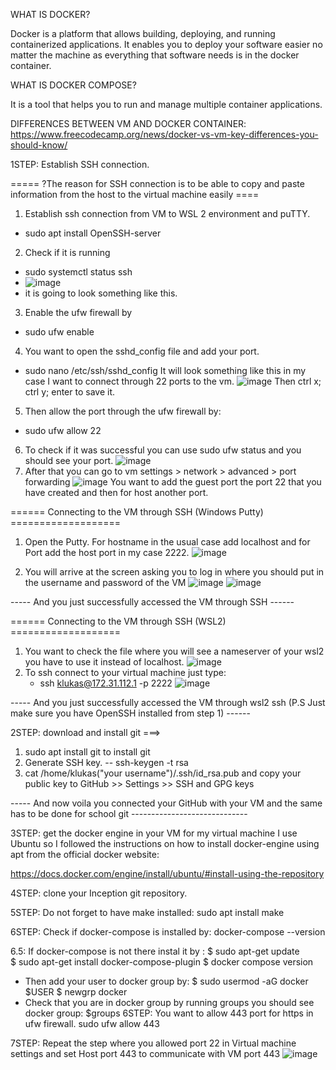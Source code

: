 WHAT IS DOCKER?

  Docker is a platform that allows building, deploying, and running containerized applications. It enables you to deploy       your software easier no matter the machine as everything that software needs is in the docker container.

WHAT IS DOCKER COMPOSE?

  It is a tool that helps you to run and manage multiple container applications.

DIFFERENCES BETWEEN VM AND DOCKER CONTAINER:
  https://www.freecodecamp.org/news/docker-vs-vm-key-differences-you-should-know/

1STEP: Establish SSH connection.

===== ?The reason for SSH connection is to be able to copy and paste information from the host to the virtual machine easily ==== 

1. Establish ssh connection from VM to WSL 2 environment and puTTY.
  - sudo apt install OpenSSH-server
2. Check if it is running
  - sudo systemctl status ssh
  - ![image](https://github.com/LukasKava/Inception/assets/111790658/a458966a-f1f7-410c-96e6-eec34d402e82)
  - it is going to look something like this.
3. Enable the ufw firewall by
  - sudo ufw enable
4. You want to open the sshd_config file and add your port.
  - sudo nano /etc/ssh/sshd_config
It will look something like this in my case I want to connect through 22 ports to the vm.
![image](https://github.com/LukasKava/Inception/assets/111790658/fe2315fd-22bc-400e-872c-a2eafbdaa4cb)
Then ctrl x; ctrl y; enter to save it.
5. Then allow the port through the ufw firewall by:
  - sudo ufw allow 22
6. To check if it was successful you can use sudo ufw status and you should see your port.
  ![image](https://github.com/LukasKava/Inception/assets/111790658/203f1e4a-60a9-47b1-b6b5-96e997126690)
7. After that you can go to vm settings > network > advanced > port forwarding 
  ![image](https://github.com/LukasKava/Inception/assets/111790658/24eab394-51da-43ac-bc88-638a488b248c)
    You want to add the guest port the port 22 that you have created and then for host another port.


====== Connecting to the VM through SSH  (Windows Putty) ===================
1. Open the Putty. For hostname in the usual case add localhost and for Port add the host port in my case 2222.
![image](https://github.com/LukasKava/Inception/assets/111790658/418c6eb2-8bea-49b2-ac77-c46a045b1e67)

2. You will arrive at the screen asking you to log in where you should put in the username and password of the VM
  ![image](https://github.com/LukasKava/Inception/assets/111790658/a5d583d2-4d05-41a4-bb81-3610895f2327)
  ![image](https://github.com/LukasKava/Inception/assets/111790658/543b6b1d-f615-44e0-9a50-bef95c3a46c2)

----- And you just successfully accessed the VM through SSH ------


====== Connecting to the VM through SSH  (WSL2) ===================
1. You want to check the file where you will see a nameserver of your wsl2 you have to use it instead of localhost.
     ![image](https://github.com/LukasKava/Inception/assets/111790658/7ac73aa4-a8a7-4121-a702-92ef55d7ebae)
2. To ssh connect to your virtual machine just type:
   - ssh klukas@172.31.112.1 -p 2222
![image](https://github.com/LukasKava/Inception/assets/111790658/535ef7e5-806e-48b1-adb2-2572b9322241)

----- And you just successfully accessed the VM through wsl2 ssh (P.S Just make sure you have OpenSSH installed from step 1) ------


2STEP: download and install git ===>
  1.  sudo apt install git to install git
  2.  Generate SSH key.
     -- ssh-keygen -t rsa
  3. cat /home/klukas("your username")/.ssh/id_rsa.pub and copy your public key to GitHub >> Settings >> SSH and GPG keys
     
----- And now voila you connected your GitHub with your VM and the same has to be done for school git -----------------------------


3STEP: get the docker engine in your VM for my virtual machine I use Ubuntu so I followed the instructions on how to install docker-engine using apt from the official docker website:

  https://docs.docker.com/engine/install/ubuntu/#install-using-the-repository

4STEP: clone your Inception git repository.

5STEP: Do not forget to have make installed:
  sudo apt install make

6STEP: Check if docker-compose is installed by:
  docker-compose --version

6.5: If docker-compose is not there instal it  by :
  $ sudo apt-get update  
  $ sudo apt-get install docker-compose-plugin
  $ docker compose version
  - Then add your user to docker group by:
    $ sudo usermod -aG docker $USER
    $ newgrp docker
  - Check that you are in docker group by running groups you should see docker group:
    $groups 
6STEP: You want to allow 443 port for https in ufw firewall.
  sudo ufw allow 443
  
7STEP: Repeat the step where you allowed port 22 in Virtual machine settings and set Host port 443 to communicate with VM port 443
  ![image](https://github.com/LukasKava/Inception/assets/111790658/09c16322-6cbe-40a7-9cf1-9a3bdec9870d)


